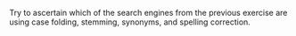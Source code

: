 

Try to ascertain which of the search engines from the previous exercise
are using case folding, stemming, synonyms, and spelling correction.
